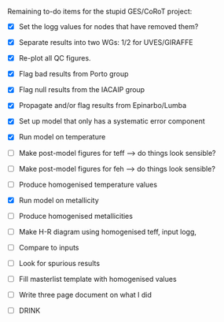 Remaining to-do items for the stupid GES/CoRoT project:
 - [X] Set the logg values for nodes that have removed them?
 - [X] Separate results into two WGs: 1/2 for UVES/GIRAFFE
 - [X] Re-plot all QC figures.
 - [X] Flag bad results from Porto group
 - [X] Flag null results from the IACAIP group
 - [X] Propagate and/or flag results from Epinarbo/Lumba
 - [X] Set up model that only has a systematic error component
 - [X] Run model on temperature
 - [ ] Make post-model figures for teff --> do things look sensible?
 - [ ] Make post-model figures for feh --> do things look sensible?

 - [ ] Produce homogenised temperature values
 - [X] Run model on metallicity
 - [ ] Produce homogenised metallicities

 - [ ] Make H-R diagram using homogenised teff, input logg,
 - [ ] Compare to inputs
 - [ ] Look for spurious results
 - [ ] Fill masterlist template with homogenised values
 - [ ] Write three page document on what I did
 - [ ] DRINK
